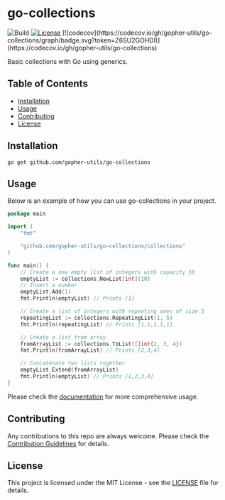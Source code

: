 # go-collections
<p>
<img src="https://github.com/gopher-utils/go-collections/actions/workflows/build.yml/badge.svg" alt="Build">
<a href="https://github.com/gopher-utils/go-collections/blob/main/LICENSE"><img src="https://img.shields.io/badge/license-MIT-purple" alt="License"></a>
[![codecov](https://codecov.io/gh/gopher-utils/go-collections/graph/badge.svg?token=Z6SU2GOHDI)](https://codecov.io/gh/gopher-utils/go-collections)
</p>


Basic collections with Go using generics.

## Table of Contents

- [Installation](#installation)
- [Usage](#usage)
- [Contributing](#contributing)
- [License](#license)

## Installation

```shell	
go get github.com/gopher-utils/go-collections
```

## Usage

Below is an example of how you can use go-collections in your project.

```go
package main

import (
	"fmt"

	"github.com/gopher-utils/go-collections/collections"
)

func main() {
	// Create a new empty list of integers with capacity 10
	emptyList := collections.NewList[int](10)
	// Insert a number
	emptyList.Add(1)
	fmt.Println(emptyList) // Prints [1]

	// Create a list of integers with repeating ones of size 5
	repeatingList := collections.RepeatingList(1, 5)
	fmt.Println(repeatingList) // Prints [1,1,1,1,1]

	// Create a list from array
	fromArrayList := collections.ToList([]int{2, 3, 4})
	fmt.Println(fromArrayList) // Prints [2,3,4]

	// Concatenate two lists together
	emptyList.Extend(fromArrayList)
	fmt.Println(emptyList) // Prints [1,2,3,4]
}

```

Please check the [documentation](https://pkg.go.dev/github.com/gopher-utils/go-collections) for more comprehensive usage.

## Contributing

Any contributions to this repo are always welcome. Please check the [Contribution Guidelines](CONTRIBUTING.md) for details.

## License

This project is licensed under the MIT License - see the [LICENSE](LICENSE) file for details.

